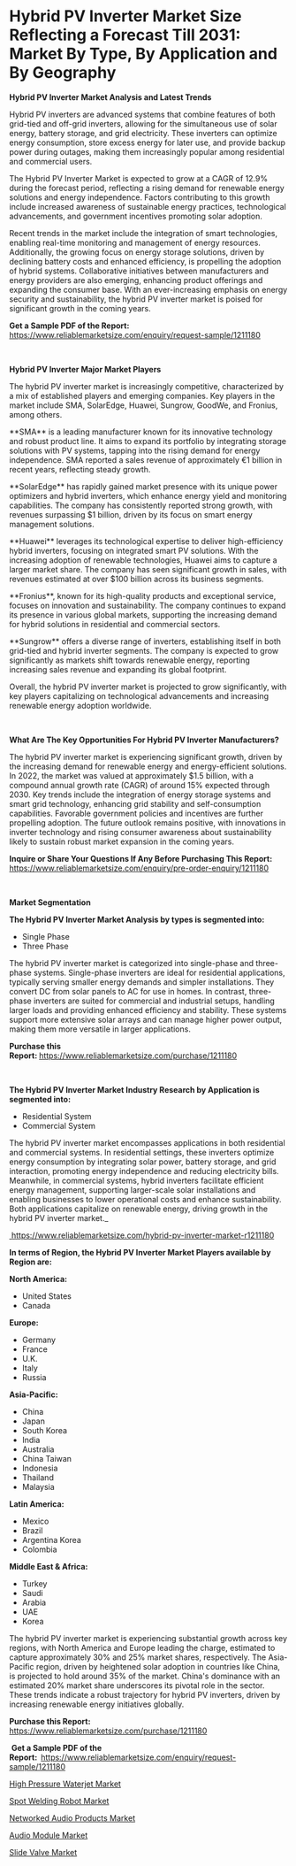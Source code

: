 <p><h1>Hybrid PV Inverter Market Size Reflecting a Forecast Till 2031: Market By Type, By Application and By Geography</h1></p><p><strong>Hybrid PV Inverter Market Analysis and Latest Trends</strong></p>
<p><p>Hybrid PV inverters are advanced systems that combine features of both grid-tied and off-grid inverters, allowing for the simultaneous use of solar energy, battery storage, and grid electricity. These inverters can optimize energy consumption, store excess energy for later use, and provide backup power during outages, making them increasingly popular among residential and commercial users.</p><p>The Hybrid PV Inverter Market is expected to grow at a CAGR of 12.9% during the forecast period, reflecting a rising demand for renewable energy solutions and energy independence. Factors contributing to this growth include increased awareness of sustainable energy practices, technological advancements, and government incentives promoting solar adoption.</p><p>Recent trends in the market include the integration of smart technologies, enabling real-time monitoring and management of energy resources. Additionally, the growing focus on energy storage solutions, driven by declining battery costs and enhanced efficiency, is propelling the adoption of hybrid systems. Collaborative initiatives between manufacturers and energy providers are also emerging, enhancing product offerings and expanding the consumer base. With an ever-increasing emphasis on energy security and sustainability, the hybrid PV inverter market is poised for significant growth in the coming years.</p></p>
<p><strong>Get a Sample PDF of the Report:&nbsp;</strong> <a href="https://www.reliablemarketsize.com/enquiry/request-sample/1211180?utm_campaign=1838&utm_medium=2&utm_source=Github&utm_content=ia&utm_term=16122024&utm_id=hybrid-pv-inverter">https://www.reliablemarketsize.com/enquiry/request-sample/1211180</a></p>
<p>&nbsp;</p>
<p><strong>Hybrid PV Inverter Major Market Players</strong></p>
<p><p>The hybrid PV inverter market is increasingly competitive, characterized by a mix of established players and emerging companies. Key players in the market include SMA, SolarEdge, Huawei, Sungrow, GoodWe, and Fronius, among others.</p><p>**SMA** is a leading manufacturer known for its innovative technology and robust product line. It aims to expand its portfolio by integrating storage solutions with PV systems, tapping into the rising demand for energy independence. SMA reported a sales revenue of approximately €1 billion in recent years, reflecting steady growth.</p><p>**SolarEdge** has rapidly gained market presence with its unique power optimizers and hybrid inverters, which enhance energy yield and monitoring capabilities. The company has consistently reported strong growth, with revenues surpassing $1 billion, driven by its focus on smart energy management solutions.</p><p>**Huawei** leverages its technological expertise to deliver high-efficiency hybrid inverters, focusing on integrated smart PV solutions. With the increasing adoption of renewable technologies, Huawei aims to capture a larger market share. The company has seen significant growth in sales, with revenues estimated at over $100 billion across its business segments.</p><p>**Fronius**, known for its high-quality products and exceptional service, focuses on innovation and sustainability. The company continues to expand its presence in various global markets, supporting the increasing demand for hybrid solutions in residential and commercial sectors.</p><p>**Sungrow** offers a diverse range of inverters, establishing itself in both grid-tied and hybrid inverter segments. The company is expected to grow significantly as markets shift towards renewable energy, reporting increasing sales revenue and expanding its global footprint.</p><p>Overall, the hybrid PV inverter market is projected to grow significantly, with key players capitalizing on technological advancements and increasing renewable energy adoption worldwide.</p></p>
<p>&nbsp;</p>
<p><strong>What Are The Key Opportunities For Hybrid PV Inverter Manufacturers?</strong></p>
<p><p>The hybrid PV inverter market is experiencing significant growth, driven by the increasing demand for renewable energy and energy-efficient solutions. In 2022, the market was valued at approximately $1.5 billion, with a compound annual growth rate (CAGR) of around 15% expected through 2030. Key trends include the integration of energy storage systems and smart grid technology, enhancing grid stability and self-consumption capabilities. Favorable government policies and incentives are further propelling adoption. The future outlook remains positive, with innovations in inverter technology and rising consumer awareness about sustainability likely to sustain robust market expansion in the coming years.</p></p>
<p><strong>Inquire or Share Your Questions If Any Before Purchasing This Report:</strong> <a href="https://www.reliablemarketsize.com/enquiry/pre-order-enquiry/1211180?utm_campaign=1838&utm_medium=2&utm_source=Github&utm_content=ia&utm_term=16122024&utm_id=hybrid-pv-inverter">https://www.reliablemarketsize.com/enquiry/pre-order-enquiry/1211180</a></p>
<p>&nbsp;</p>
<p><strong>Market Segmentation</strong></p>
<p><strong>The Hybrid PV Inverter Market Analysis by types is segmented into:</strong></p>
<p><ul><li>Single Phase</li><li>Three Phase</li></ul></p>
<p><p>The hybrid PV inverter market is categorized into single-phase and three-phase systems. Single-phase inverters are ideal for residential applications, typically serving smaller energy demands and simpler installations. They convert DC from solar panels to AC for use in homes. In contrast, three-phase inverters are suited for commercial and industrial setups, handling larger loads and providing enhanced efficiency and stability. These systems support more extensive solar arrays and can manage higher power output, making them more versatile in larger applications.</p></p>
<p><strong>Purchase this Report:&nbsp;</strong><a href="https://www.reliablemarketsize.com/purchase/1211180?utm_campaign=1838&utm_medium=2&utm_source=Github&utm_content=ia&utm_term=16122024&utm_id=hybrid-pv-inverter">https://www.reliablemarketsize.com/purchase/1211180</a></p>
<p>&nbsp;</p>
<p><strong>The Hybrid PV Inverter Market Industry Research by Application is segmented into:</strong></p>
<p><ul><li>Residential System</li><li>Commercial System</li></ul></p>
<p><p>The hybrid PV inverter market encompasses applications in both residential and commercial systems. In residential settings, these inverters optimize energy consumption by integrating solar power, battery storage, and grid interaction, promoting energy independence and reducing electricity bills. Meanwhile, in commercial systems, hybrid inverters facilitate efficient energy management, supporting larger-scale solar installations and enabling businesses to lower operational costs and enhance sustainability. Both applications capitalize on renewable energy, driving growth in the hybrid PV inverter market._</p></p>
<p><a href="https://www.reliablemarketsize.com/hybrid-pv-inverter-market-r1211180?utm_campaign=1838&utm_medium=2&utm_source=Github&utm_content=ia&utm_term=16122024&utm_id=hybrid-pv-inverter">&nbsp;https://www.reliablemarketsize.com/hybrid-pv-inverter-market-r1211180</a></p>
<p><strong>In terms of Region, the Hybrid PV Inverter Market Players available by Region are:</strong></p>
<p>
    <p> <strong> North America: </strong>
        <ul>
            <li>United States</li>
            <li>Canada</li>
        </ul>
        </p> 
    <p> <strong> Europe: </strong>
        <ul>
            <li>Germany</li>
            <li>France</li>
            <li>U.K.</li>
            <li>Italy</li>
            <li>Russia</li>
        </ul>
        </p> 
    <p> <strong> Asia-Pacific: </strong>
        <ul>
            <li>China</li>
            <li>Japan</li>
            <li>South Korea</li>
            <li>India</li>
            <li>Australia</li>
            <li>China Taiwan</li>
            <li>Indonesia</li>
            <li>Thailand</li>
            <li>Malaysia</li>
        </ul>
        </p> 
    <p> <strong> Latin America: </strong>
        <ul>
            <li>Mexico</li>
            <li>Brazil</li>
            <li>Argentina Korea</li>
            <li>Colombia</li>
        </ul>
        </p> 
    <p> <strong> Middle East & Africa: </strong>
        <ul>
            <li>Turkey</li>
            <li>Saudi</li>
            <li>Arabia</li>
            <li>UAE</li>
            <li>Korea</li>
        </ul>
    </p>
    </p>
<p><p>The hybrid PV inverter market is experiencing substantial growth across key regions, with North America and Europe leading the charge, estimated to capture approximately 30% and 25% market shares, respectively. The Asia-Pacific region, driven by heightened solar adoption in countries like China, is projected to hold around 35% of the market. China's dominance with an estimated 20% market share underscores its pivotal role in the sector. These trends indicate a robust trajectory for hybrid PV inverters, driven by increasing renewable energy initiatives globally.</p></p>
<p><strong>Purchase this Report: </strong><a href="https://www.reliablemarketsize.com/purchase/1211180?utm_campaign=1838&utm_medium=2&utm_source=Github&utm_content=ia&utm_term=16122024&utm_id=hybrid-pv-inverter">https://www.reliablemarketsize.com/purchase/1211180</a></p>
<p>&nbsp;<strong>Get a Sample PDF of the Report:&nbsp;&nbsp;</strong><a href="https://www.reliablemarketsize.com/enquiry/request-sample/1211180?utm_campaign=1838&utm_medium=2&utm_source=Github&utm_content=ia&utm_term=16122024&utm_id=hybrid-pv-inverter">https://www.reliablemarketsize.com/enquiry/request-sample/1211180</a></p>
<p><strong></strong></p>
<p><p><a href="https://www.linkedin.com/pulse/high-pressure-waterjet-market-analysis-size-share-trends-forecast-nxi5e?utm_campaign=1838&utm_medium=2&utm_source=Github&utm_content=ia&utm_term=16122024&utm_id=hybrid-pv-inverter">High Pressure Waterjet Market</a></p><p><a href="https://www.linkedin.com/pulse/spot-welding-robot-market-size-share-analysis-growth-trends-kjuhe?utm_campaign=1838&utm_medium=2&utm_source=Github&utm_content=ia&utm_term=16122024&utm_id=hybrid-pv-inverter">Spot Welding Robot Market</a></p><p><a href="https://www.linkedin.com/pulse/growth-revenue-insights-networked-audio-products-market-wjfde?utm_campaign=1838&utm_medium=2&utm_source=Github&utm_content=ia&utm_term=16122024&utm_id=hybrid-pv-inverter">Networked Audio Products Market</a></p><p><a href="https://www.linkedin.com/pulse/a-mkt-nova-vc8zf?utm_campaign=1838&utm_medium=2&utm_source=Github&utm_content=ia&utm_term=16122024&utm_id=hybrid-pv-inverter">Audio Module Market</a></p><p><a href="https://www.linkedin.com/pulse/aglobalslide-valve-market-analysis-including-its-size-rgeye?utm_campaign=1838&utm_medium=2&utm_source=Github&utm_content=ia&utm_term=16122024&utm_id=hybrid-pv-inverter">Slide Valve Market</a></p></p>